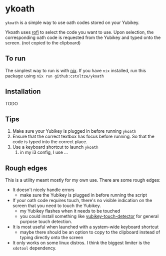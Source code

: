 # ykoath

`ykoath` is a simple way to use oath codes stored on your Yubikey.

Ykoath uses [rofi](https://github.com/davatorium/rofi) to select the code you want to use. Upon selection, the corresponding oath code is requested from the Yubikey and typed onto the screen. (not copied to the clipboard)

## To run

The simplest way to run is with [nix](https://nixos.org/download.html). If you have `nix` installed, run this package using `nix run github:cstoltze/ykoath`

## Installation

TODO

## Tips

1. Make sure your Yubikey is plugged in before running `ykoath`
2. Ensure that the correct textbox has focus before running. So that the code is typed into the correct place.
3. Use a keyboard shortcut to launch `ykoath`
    1. in my i3 config, I use ...

## Rough edges

This is a utility meant mostly for my own use. There are some rough edges:

- It doesn't nicely handle errors
    - make sure the Yubikey is plugged in before running the script
- If your oath code requires touch, there's no visible indication on the screen that you need to touch the Yubikey.
    - my Yubikey flashes when it needs to be touched
    - you could install something like [yubikey-touch-detector](https://github.com/maximbaz/yubikey-touch-detector) for general purpose touch detection.
- It is most useful when launched with a system-wide keyboard shortcut
    - maybe there should be an option to copy to the clipboard instead of typing directly onto the screen
- It only works on some linux distros. I think the biggest limiter is the `xdotool` dependency.
